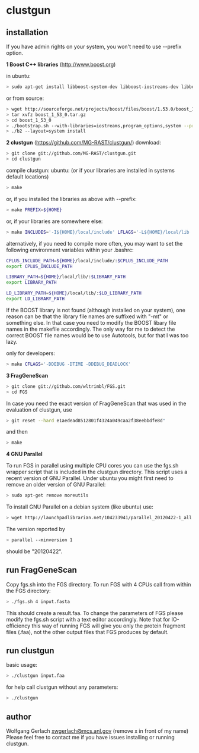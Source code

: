 clustgun
========



installation
------------

If you have admin rights on your system, you won't need to use --prefix option.

**1 Boost C++ libraries** (http://www.boost.org)

in ubuntu:
```bash
> sudo apt-get install libboost-system-dev libboost-iostreams-dev libboost-program-options-dev
```
or from source:
```bash
> wget http://sourceforge.net/projects/boost/files/boost/1.53.0/boost_1_53_0.tar.gz
> tar xvfz boost_1_53_0.tar.gz
> cd boost_1_53_0
> ./bootstrap.sh --with-libraries=iostreams,program_options,system --prefix=$HOME
> ./b2 --layout=system install
```
**2 clustgun** (https://github.com/MG-RAST/clustgun/)
download:
```bash
> git clone git://github.com/MG-RAST/clustgun.git
> cd clustgun
```
compile clustgun:
ubuntu: (or if your libraries are installed in systems default locations)
```bash
> make
```
or, if you installed the libraries as above with --prefix:
```bash
> make PREFIX=${HOME}
```
or, if your libraries are somewhere else:
```bash
> make INCLUDES='-I${HOME}/local/include' LFLAGS='-L${HOME}/local/lib ' LDFLAGS='-Wl,-R ${HOME}/local/lib'
```
alternatively, if you need to compile more often, you may want to set the following environment variables within your .bashrc:
```bash
CPLUS_INCLUDE_PATH=${HOME}/local/include/:$CPLUS_INCLUDE_PATH
export CPLUS_INCLUDE_PATH

LIBRARY_PATH=${HOME}/local/lib/:$LIBRARY_PATH
export LIBRARY_PATH

LD_LIBRARY_PATH=${HOME}/local/lib/:$LD_LIBRARY_PATH
export LD_LIBRARY_PATH
```


If the BOOST library is not found (although installed on your system), one reason can be that the library file names are suffixed with "-mt" or something else. In that case you need to modify the BOOST libary file names in the makefile accordingly. The only way for me to detect the correct BOOST file names would be to use Autotools, but for that I was too lazy.

only for developers:
```bash
> make CFLAGS='-DDEBUG -DTIME -DDEBUG_DEADLOCK'
```

**3 FragGeneScan**

```bash
> git clone git://github.com/wltrimbl/FGS.git
> cd FGS
```
In case you need the exact version of FragGeneScan that was used in the evaluation of clustgun, use
```bash
> git reset --hard e1aedead8512801f4324a049caa2f38eebbdfe8d"
```
and then
```bash
> make
```

**4 GNU Parallel**

To run FGS in parallel using multiple CPU cores you can use the fgs.sh wrapper script that is included in the clustgun directory. This script uses a recent version of GNU Parallel.
Under ubuntu you might first need to remove an older version of GNU Parallel:
```bash
> sudo apt-get remove moreutils
```
To install GNU Parallel on a debian system (like ubuntu) use:

```bash
> wget http://launchpadlibrarian.net/104233941/parallel_20120422-1_all.deb && sudo dpkg -i ./parallel_20120422-1_all.deb
```

The version reported by   

```bash
> parallel --minversion 1 
```

should be "20120422".



run FragGeneScan
----------------
Copy fgs.sh into the FGS directory.
To run FGS with 4 CPUs call from within the FGS directory:

```bash
> ./fgs.sh 4 input.fasta
```

This should create a result.faa. To change the parameters of FGS please modify the fgs.sh script with a text editor accordingly. Note that for IO-efficiency this way of running FGS will give you only the protein fragment files (.faa), not the other output files that FGS produces by default.  


run clustgun
------------
basic usage:
```bash
> ./clustgun input.faa
```

for help call clustgun without any parameters:
```bash
> ./clustgun
```



author
------
Wolfgang Gerlach
xwgerlach@mcs.anl.gov (remove x in front of my name)
Please feel free to contact me if you have issues installing or running clustgun.


